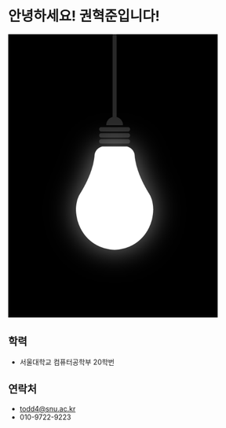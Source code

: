 # 안녕하세요! 권혁준입니다!

![Light_Bulb](/img_hyukjun/Light.png "Light Bulb")

## 학력
- 서울대학교 컴퓨터공학부 20학번

## 연락처
- todd4@snu.ac.kr
- 010-9722-9223